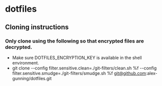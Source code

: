 # dotfiles

## Cloning instructions
### Only clone using the following so that encrypted files are decrypted.

- Make sure DOTFILES_ENCRYPTION_KEY is available in the shell environment.
- git clone --config filter.sensitive.clean=./git-filters/clean.sh %f --config filter.sensitive.smudge=./git-filters/smudge.sh %f git@github.com:alex-gunning/dotfiles.git

